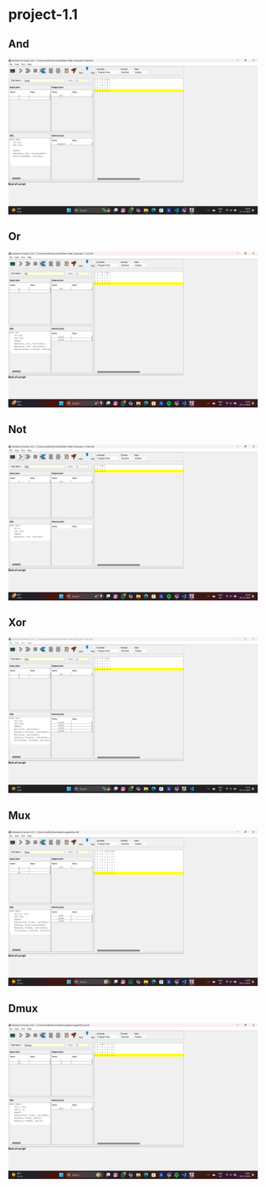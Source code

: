 # project-1.1


## And

<img src="./Screenshot 2024-11-15 102031.png" />

## Or

<img src="./Screenshot 2024-11-16 110454.png" />

## Not

<img src="./Screenshot 2024-11-16 103921.png" />

## Xor

<img src="./Screenshot 2024-11-15 151240.png" />

## Mux

<img src="./Screenshot 2024-11-18 140550.png" />

## Dmux 

<img src="./Screenshot 2024-11-18 165145.png" />

